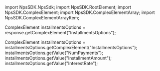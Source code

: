 import NpsSDK.NpsSdk;
import NpsSDK.RootElement;
import NpsSDK.ComplexElement;
import NpsSDK.ComplexElementArray;
import NpsSDK.ComplexElementArrayItem;

ComplexElement installmentsOptions = response.getComplexElement("InstallmentsOptions");


ComplexElement installmentsOptions = installmentsOptions.getComplexElement("InstallmentsOptions");
installmentsOptions.getValue("NumPayments");
installmentsOptions.getValue("InstallmentAmount");
installmentsOptions.getValue("InterestRate");

